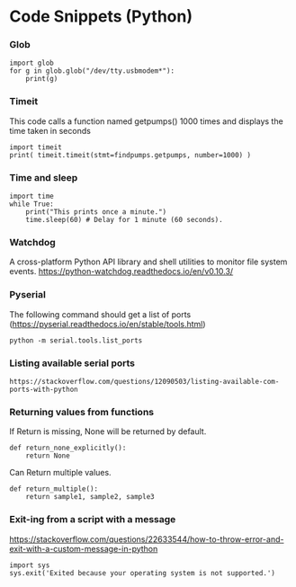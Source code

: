 # Code Snippets (Python)

### Glob
    import glob
    for g in glob.glob("/dev/tty.usbmodem*"):
        print(g)
        
### Timeit
This code calls a function named getpumps() 1000 times and displays the time taken in seconds

    import timeit
    print( timeit.timeit(stmt=findpumps.getpumps, number=1000) )

### Time and sleep
    import time
    while True:
        print("This prints once a minute.")
        time.sleep(60) # Delay for 1 minute (60 seconds).

### Watchdog
A cross-platform Python API library and shell utilities to monitor file system events.
https://python-watchdog.readthedocs.io/en/v0.10.3/

### Pyserial
The following command should get a list of ports (https://pyserial.readthedocs.io/en/stable/tools.html)

    python -m serial.tools.list_ports

### Listing available serial ports

    https://stackoverflow.com/questions/12090503/listing-available-com-ports-with-python

### Returning values from functions
If Return is missing, None will be returned by default.

    def return_none_explicitly():
        return None
        
Can Return multiple values.

    def return_multiple():
        return sample1, sample2, sample3

### Exit-ing from a script with a message
https://stackoverflow.com/questions/22633544/how-to-throw-error-and-exit-with-a-custom-message-in-python

    import sys
    sys.exit('Exited because your operating system is not supported.')

